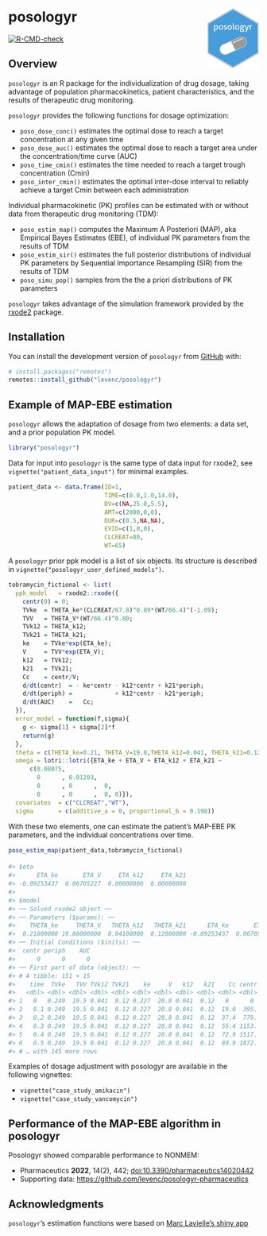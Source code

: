 
<!-- README.md is generated from README.Rmd. Please edit that file -->

# posologyr [<img src="man/figures/logo_120.png"  align="right" />](https://github.com/levenc/posologyr/)

<!-- badges: start -->

[![R-CMD-check](https://github.com/levenc/posologyr/actions/workflows/R-CMD-check.yaml/badge.svg)](https://github.com/levenc/posologyr/actions/workflows/R-CMD-check.yaml)
<!-- badges: end -->

## Overview

`posologyr` is an R package for the individualization of drug dosage,
taking advantage of population pharmacokinetics, patient
characteristics, and the results of therapeutic drug monitoring.

`posologyr` provides the following functions for dosage optimization:

- `poso_dose_conc()` estimates the optimal dose to reach a target
  concentration at any given time
- `poso_dose_auc()` estimates the optimal dose to reach a target area
  under the concentration/time curve (AUC)
- `poso_time_cmin()` estimates the time needed to reach a target trough
  concentration (Cmin)
- `poso_inter_cmin()` estimates the optimal inter-dose interval to
  reliably achieve a target Cmin between each administration

Individual pharmacokinetic (PK) profiles can be estimated with or
without data from therapeutic drug monitoring (TDM):

- `poso_estim_map()` computes the Maximum A Posteriori (MAP), aka
  Empirical Bayes Estimates (EBE), of individual PK parameters from the
  results of TDM
- `poso_estim_sir()` estimates the full posterior distributions of
  individual PK parameters by Sequential Importance Resampling (SIR)
  from the results of TDM
- `poso_simu_pop()` samples from the the a priori distributions of PK
  parameters

`posologyr` takes advantage of the simulation framework provided by the
[rxode2](https://github.com/nlmixr2/rxode2) package.

## Installation

You can install the development version of `posologyr` from
[GitHub](https://github.com/) with:

``` r
# install.packages("remotes")
remotes::install_github("levenc/posologyr")
```

## Example of MAP-EBE estimation

`posologyr` allows the adaptation of dosage from two elements: a data
set, and a prior population PK model.

``` r
library("posologyr")
```

Data for input into `posologyr` is the same type of data input for
rxode2, see `vignette("patient_data_input")` for minimal examples.

``` r
patient_data <- data.frame(ID=1,
                           TIME=c(0.0,1.0,14.0),
                           DV=c(NA,25.0,5.5),
                           AMT=c(2000,0,0),
                           DUR=c(0.5,NA,NA),
                           EVID=c(1,0,0),
                           CLCREAT=80,
                           WT=65)
```

A `posologyr` prior ppk model is a list of six objects. Its structure is
described in `vignette("posologyr_user_defined_models")`.

``` r
tobramycin_fictional <- list(
  ppk_model   = rxode2::rxode({
    centr(0) = 0;
    TVke  = THETA_ke*(CLCREAT/67.8)^0.89*(WT/66.4)^(-1.09);
    TVV   = THETA_V*(WT/66.4)^0.80;
    TVk12 = THETA_k12;
    TVk21 = THETA_k21;
    ke    = TVke*exp(ETA_ke);
    V     = TVV*exp(ETA_V);
    k12   = TVk12;
    k21   = TVk21;
    Cc    = centr/V;
    d/dt(centr)  = - ke*centr - k12*centr + k21*periph;
    d/dt(periph) =            + k12*centr - k21*periph;
    d/dt(AUC)    =   Cc;
  }),
  error_model = function(f,sigma){
    g <- sigma[1] + sigma[2]*f
    return(g)
  },
  theta = c(THETA_ke=0.21, THETA_V=19.8,THETA_k12=0.041, THETA_k21=0.12),
  omega = lotri::lotri({ETA_ke + ETA_V + ETA_k12 + ETA_k21 ~
      c(0.08075,
        0      , 0.01203,
        0      , 0      ,  0,
        0      , 0      ,  0, 0)}),
  covariates  = c("CLCREAT","WT"),
  sigma       = c(additive_a = 0, proportional_b = 0.198))
```

With these two elements, one can estimate the patient’s MAP-EBE PK
parameters, and the individual concentrations over time.

``` r
poso_estim_map(patient_data,tobramycin_fictional)

#> $eta
#>      ETA_ke       ETA_V     ETA_k12     ETA_k21 
#> -0.09253437  0.06705227  0.00000000  0.00000000 
#> 
#> $model
#> ── Solved rxode2 object ──
#> ── Parameters ($params): ──
#>    THETA_ke     THETA_V   THETA_k12   THETA_k21      ETA_ke       ETA_V 
#>  0.21000000 19.80000000  0.04100000  0.12000000 -0.09253437  0.06705227 
#> ── Initial Conditions ($inits): ──
#>  centr periph    AUC 
#>      0      0      0 
#> ── First part of data (object): ──
#> # A tibble: 151 × 15
#>    time  TVke   TVV TVk12 TVk21    ke     V   k12   k21    Cc centr periph    AUC CLCREAT    WT
#>   <dbl> <dbl> <dbl> <dbl> <dbl> <dbl> <dbl> <dbl> <dbl> <dbl> <dbl>  <dbl>  <dbl>   <dbl> <dbl>
#> 1   0   0.249  19.5 0.041  0.12 0.227  20.8 0.041  0.12   0      0   0      0          80    65
#> 2   0.1 0.249  19.5 0.041  0.12 0.227  20.8 0.041  0.12  19.0  395.  0.809  0.952      80    65
#> 3   0.2 0.249  19.5 0.041  0.12 0.227  20.8 0.041  0.12  37.4  779.  3.20   3.78       80    65
#> 4   0.3 0.249  19.5 0.041  0.12 0.227  20.8 0.041  0.12  55.4 1153.  7.10   8.42       80    65
#> 5   0.4 0.249  19.5 0.041  0.12 0.227  20.8 0.041  0.12  72.9 1517. 12.5   14.8        80    65
#> 6   0.5 0.249  19.5 0.041  0.12 0.227  20.8 0.041  0.12  89.9 1872. 19.2   23.0        80    65
#> # … with 145 more rows
```

Examples of dosage adjustment with posologyr are available in the
following vignettes:

- `vignette("case_study_amikacin")`
- `vignette("case_study_vancomycin")`

## Performance of the MAP-EBE algorithm in posologyr

Posologyr showed comparable performance to NONMEM:

- Pharmaceutics **2022**, 14(2), 442;
  [doi:10.3390/pharmaceutics14020442](https://doi.org/10.3390/pharmaceutics14020442)
- Supporting data: <https://github.com/levenc/posologyr-pharmaceutics>

## Acknowledgments

`posologyr`’s estimation functions were based on [Marc Lavielle’s shiny
app](http://shiny.webpopix.org/mcmc/bayes1/)
